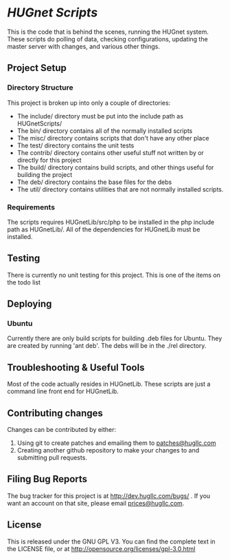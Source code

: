 # _HUGnet Scripts_

This is the code that is behind the scenes, running the HUGnet system.  These scripts
do polling of data, checking configurations, updating the master server with changes,
and various other things.


## Project Setup

### Directory Structure
This project is broken up into only a couple of directories:

- The include/ directory must be put into the include path as HUGnetScripts/
- The bin/ directory contains all of the normally installed scripts
- The misc/ directory contains scripts that don't have any other place
- The test/ directory contains the unit tests
- The contrib/ directory contains other useful stuff not written by or directly for this project
- The build/ directory contains build scripts, and other things useful for building the project
- The deb/ directory contains the base files for the debs
- The util/ directory contains utilities that are not normally installed scripts.

### Requirements

The scripts requires HUGnetLib/src/php to be installed in the php include path as HUGnetLib/.
All of the dependencies for HUGnetLib must be installed.

## Testing

There is currently no unit testing for this project.  This is one of the items on the todo list


## Deploying

### Ubuntu
Currently there are only build scripts for building .deb files for Ubuntu.  They are
created by running 'ant deb'.  The debs will be in the ./rel directory.


## Troubleshooting & Useful Tools

Most of the code actually resides in HUGnetLib.  These scripts are just a command line
front end for HUGnetLib.

## Contributing changes
Changes can be contributed by either:

1. Using git to create patches and emailing them to patches@hugllc.com
2. Creating another github repository to make your changes to and submitting pull requests.

## Filing Bug Reports
The bug tracker for this project is at http://dev.hugllc.com/bugs/ .  If you want an
account on that site, please email prices@hugllc.com.

## License
This is released under the GNU GPL V3.  You can find the complete text in the
LICENSE file, or at http://opensource.org/licenses/gpl-3.0.html